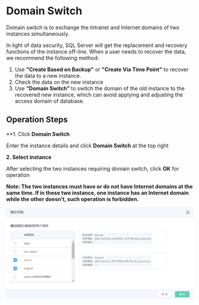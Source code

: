 # Domain Switch

Domain switch is to exchange the Intranet and Internet domains of two instances simultaneously. 

In light of data security, SQL Server will get the replacement and recovery functions of the instance off-line. When a user needs to recover the data, we recommend the following method:
1. Use **"Create Based on Backup"** or **"Create Via Time Point"** to recover the data to a new instance.
2. Check the data on the new instance
3. Use **“Domain Switch”** to switch the domain of the old instance to the recovered new instance, which can avoid applying and adjusting the access domain of database.

## Operation Steps
**1. Click **Domain Switch**

Enter the instance details and click **Domain Switch** at the top right

**2. Select instance**

After selecting the two instances requiring domain switch, click **OK** for operation

**Note: The two instances must have or do not have Internet domains at the same time. If in these two instance, one instance has an Internet domain while the other doesn’t, such operation is forbidden.**

![域名切换1](../../../../../image/RDS/Exchange-DNS-2.png)
